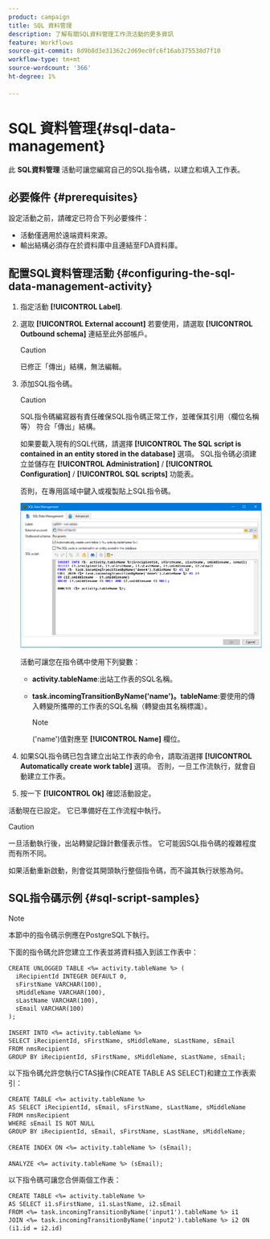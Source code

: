 ```yaml
---
product: campaign
title: SQL 資料管理
description: 了解有關SQL資料管理工作流活動的更多資訊
feature: Workflows
source-git-commit: 8d9b8d3e31362c2d69ec0fc6f16ab375538d7f10
workflow-type: tm+mt
source-wordcount: '366'
ht-degree: 1%

---
```


# SQL 資料管理{#sql-data-management}

此 **SQL資料管理** 活動可讓您編寫自己的SQL指令碼，以建立和填入工作表。

## 必要條件 {#prerequisites}

設定活動之前，請確定已符合下列必要條件：

* 活動僅適用於遠端資料來源。
* 輸出結構必須存在於資料庫中且連結至FDA資料庫。


## 配置SQL資料管理活動 {#configuring-the-sql-data-management-activity}

1. 指定活動 **[!UICONTROL Label]**.
1. 選取 **[!UICONTROL External account]** 若要使用，請選取 **[!UICONTROL Outbound schema]** 連結至此外部帳戶。

   >[!CAUTION]
   >
   >已修正「傳出」結構，無法編輯。

1. 添加SQL指令碼。

   >[!CAUTION]
   >
   >SQL指令碼編寫器有責任確保SQL指令碼正常工作，並確保其引用（欄位名稱等） 符合「傳出」結構。

   如果要載入現有的SQL代碼，請選擇 **[!UICONTROL The SQL script is contained in an entity stored in the database]** 選項。 SQL指令碼必須建立並儲存在 **[!UICONTROL Administration]** / **[!UICONTROL Configuration]** / **[!UICONTROL SQL scripts]** 功能表。

   否則，在專用區域中鍵入或複製貼上SQL指令碼。

   ![](assets/sql_datamanagement.png)

   活動可讓您在指令碼中使用下列變數：

   * **activity.tableName**:出站工作表的SQL名稱。
   * **task.incomingTransitionByName(&#39;name&#39;)。tableName**:要使用的傳入轉變所攜帶的工作表的SQL名稱（轉變由其名稱標識）。

      >[!NOTE]
      >
      >(&#39;name&#39;)值對應至 **[!UICONTROL Name]** 欄位。

1. 如果SQL指令碼已包含建立出站工作表的命令，請取消選擇 **[!UICONTROL Automatically create work table]** 選項。 否則，一旦工作流執行，就會自動建立工作表。
1. 按一下 **[!UICONTROL Ok]** 確認活動設定。

活動現在已設定。 它已準備好在工作流程中執行。

>[!CAUTION]
>
>一旦活動執行後，出站轉變記錄計數僅表示性。 它可能因SQL指令碼的複雜程度而有所不同。
>  
>如果活動重新啟動，則會從其開頭執行整個指令碼，而不論其執行狀態為何。

## SQL指令碼示例 {#sql-script-samples}

>[!NOTE]
>
>本節中的指令碼示例應在PostgreSQL下執行。

下面的指令碼允許您建立工作表並將資料插入到該工作表中：

```
CREATE UNLOGGED TABLE <%= activity.tableName %> (
  iRecipientId INTEGER DEFAULT 0,
  sFirstName VARCHAR(100),
  sMiddleName VARCHAR(100),
  sLastName VARCHAR(100),
  sEmail VARCHAR(100)
);

INSERT INTO <%= activity.tableName %>
SELECT iRecipientId, sFirstName, sMiddleName, sLastName, sEmail
FROM nmsRecipient
GROUP BY iRecipientId, sFirstName, sMiddleName, sLastName, sEmail;
```

以下指令碼允許您執行CTAS操作(CREATE TABLE AS SELECT)和建立工作表索引：

```
CREATE TABLE <%= activity.tableName %>
AS SELECT iRecipientId, sEmail, sFirstName, sLastName, sMiddleName
FROM nmsRecipient
WHERE sEmail IS NOT NULL
GROUP BY iRecipientId, sEmail, sFirstName, sLastName, sMiddleName;

CREATE INDEX ON <%= activity.tableName %> (sEmail);

ANALYZE <%= activity.tableName %> (sEmail);
```

以下指令碼可讓您合併兩個工作表：

```
CREATE TABLE <%= activity.tableName %>
AS SELECT i1.sFirstName, i1.sLastName, i2.sEmail
FROM <%= task.incomingTransitionByName('input1').tableName %> i1
JOIN <%= task.incomingTransitionByName('input2').tableName %> i2 ON (i1.id = i2.id)
```

